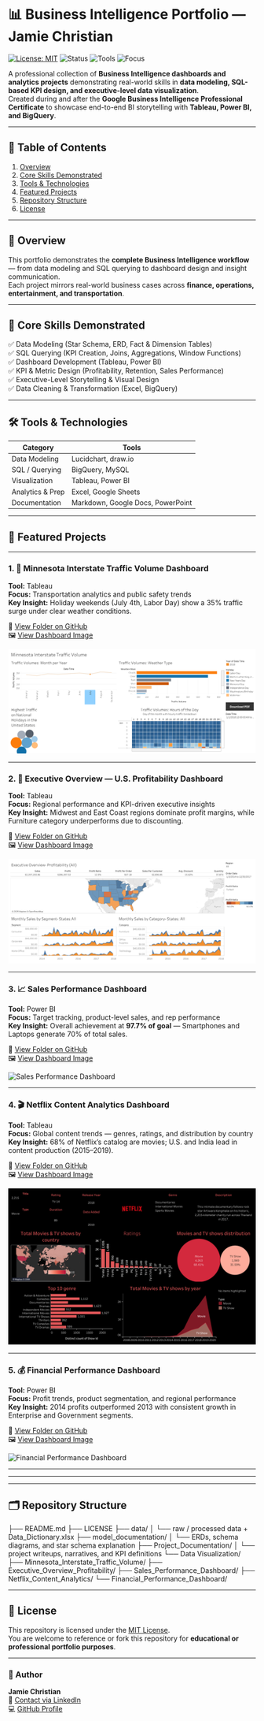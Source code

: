 # 📊 Business Intelligence Portfolio — Jamie Christian  

[![License: MIT](https://img.shields.io/badge/License-MIT-blue.svg)](./LICENSE)
![Status](https://img.shields.io/badge/Status-Active%20%7C%20Updated%20Oct%202025-brightgreen)
![Tools](https://img.shields.io/badge/Tools-Tableau%20%7C%20Power%20BI%20%7C%20SQL%20%7C%20Excel%20%7C%20BigQuery-orange)
![Focus](https://img.shields.io/badge/Focus-KPI%20Design%20%7C%20Dashboarding%20%7C%20Data%20Storytelling-blueviolet)

A professional collection of **Business Intelligence dashboards and analytics projects** demonstrating real-world skills in **data modeling, SQL-based KPI design, and executive-level data visualization**.  
Created during and after the **Google Business Intelligence Professional Certificate** to showcase end-to-end BI storytelling with **Tableau, Power BI, and BigQuery**.

---

## 🧭 Table of Contents
1. [Overview](#overview)
2. [Core Skills Demonstrated](#core-skills-demonstrated)
3. [Tools & Technologies](#tools--technologies)
4. [Featured Projects](#featured-projects)
5. [Repository Structure](#repository-structure)
6. [License](#license)

---

## 🧠 Overview

This portfolio demonstrates the **complete Business Intelligence workflow** — from data modeling and SQL querying to dashboard design and insight communication.  
Each project mirrors real-world business cases across **finance, operations, entertainment, and transportation**.

---

## 🧩 Core Skills Demonstrated

✅ Data Modeling (Star Schema, ERD, Fact & Dimension Tables)  
✅ SQL Querying (KPI Creation, Joins, Aggregations, Window Functions)  
✅ Dashboard Development (Tableau, Power BI)  
✅ KPI & Metric Design (Profitability, Retention, Sales Performance)  
✅ Executive-Level Storytelling & Visual Design  
✅ Data Cleaning & Transformation (Excel, BigQuery)

---

## 🛠 Tools & Technologies
| Category | Tools |
|-----------|--------|
| Data Modeling | Lucidchart, draw.io |
| SQL / Querying | BigQuery, MySQL |
| Visualization | Tableau, Power BI |
| Analytics & Prep | Excel, Google Sheets |
| Documentation | Markdown, Google Docs, PowerPoint |

---

## 🌟 Featured Projects  

---

### 1. 🚗 Minnesota Interstate Traffic Volume Dashboard  
**Tool:** Tableau  
**Focus:** Transportation analytics and public safety trends  
**Key Insight:** Holiday weekends (July 4th, Labor Day) show a 35% traffic surge under clear weather conditions.  

📁 [View Folder on GitHub](https://github.com/JamieChristian22/business-intelligence-portfolio/tree/main/Data%20Visualization/Minnesota_Interstate_Traffic_Volume)  
🖼️ [View Dashboard Image](https://github.com/JamieChristian22/business-intelligence-portfolio/blob/main/Data%20Visualization/Minnesota%20Interstate%20Traffic%20Volume.png)  

![Minnesota Traffic Dashboard](https://github.com/JamieChristian22/business-intelligence-portfolio/blob/main/Data%20Visualization/Minnesota%20Interstate%20Traffic%20Volume.png)

---

### 2. 💼 Executive Overview — U.S. Profitability Dashboard  
**Tool:** Tableau  
**Focus:** Regional performance and KPI-driven executive insights  
**Key Insight:** Midwest and East Coast regions dominate profit margins, while Furniture category underperforms due to discounting.  

📁 [View Folder on GitHub](https://github.com/JamieChristian22/business-intelligence-portfolio/tree/main/Data%20Visualization/Executive_Overview_Profitability)  
🖼️ [View Dashboard Image](https://github.com/JamieChristian22/business-intelligence-portfolio/blob/main/Data%20Visualization/Executive%20Overview-3.png)  

![Executive Overview Dashboard](https://github.com/JamieChristian22/business-intelligence-portfolio/blob/main/Data%20Visualization/Executive%20Overview-3.png)

---
### 3. 📈 Sales Performance Dashboard  
**Tool:** Power BI  
**Focus:** Target tracking, product-level sales, and rep performance  
**Key Insight:** Overall achievement at **97.7% of goal** — Smartphones and Laptops generate 70% of total sales.  

📁 [View Folder on GitHub](https://github.com/JamieChristian22/business-intelligence-portfolio/tree/main/Data%20Visualization/Sales_Performance_Dashboard)  
🖼️ [View Dashboard Image](https://github.com/JamieChristian22/business-intelligence-portfolio/blob/main/Data%20Visualization/Sales_Performance_Dashboard/Sales_Performance_Dashboard.png)  

![Sales Performance Dashboard](https://github.com/JamieChristian22/business-intelligence-portfolio/blob/main/Data%20Visualization/Sales_Performance_Dashboard/Sales_Performance_Dashboard.png)


---

### 4. 🎬 Netflix Content Analytics Dashboard  
**Tool:** Tableau  
**Focus:** Global content trends — genres, ratings, and distribution by country  
**Key Insight:** 68% of Netflix’s catalog are movies; U.S. and India lead in content production (2015–2019).  

📁 [View Folder on GitHub](https://github.com/JamieChristian22/business-intelligence-portfolio/tree/main/Data%20Visualization/Netflix_Content_Analytics)  
🖼️ [View Dashboard Image](https://github.com/JamieChristian22/business-intelligence-portfolio/blob/main/Data%20Visualization/Netflix.png)  

![Netflix Dashboard](https://github.com/JamieChristian22/business-intelligence-portfolio/blob/main/Data%20Visualization/Netflix.png)

---

### 5. 💰 Financial Performance Dashboard  
**Tool:** Power BI  
**Focus:** Profit trends, product segmentation, and regional performance  
**Key Insight:** 2014 profits outperformed 2013 with consistent growth in Enterprise and Government segments.  

📁 [View Folder on GitHub](https://github.com/JamieChristian22/business-intelligence-portfolio/tree/main/Data%20Visualization/Financial_Performance_Dashboard)  
🖼️ [View Dashboard Image](https://github.com/JamieChristian22/business-intelligence-portfolio/blob/main/Data%20Visualization/Financial_Performance_Dashboard/Financial_Performance_Dashboard.png)  

![Financial Performance Dashboard](https://github.com/JamieChristian22/business-intelligence-portfolio/blob/main/Data%20Visualization/Financial_Performance_Dashboard/Financial_Performance_Dashboard.png)

---


---

---

## 🗂 Repository Structure
├── README.md
├── LICENSE
├── data/
│ └── raw / processed data + Data_Dictionary.xlsx
├── model_documentation/
│ └── ERDs, schema diagrams, and star schema explanation
├── Project_Documentation/
│ └── project writeups, narratives, and KPI definitions
└── Data Visualization/
├── Minnesota_Interstate_Traffic_Volume/
├── Executive_Overview_Profitability/
├── Sales_Performance_Dashboard/
├── Netflix_Content_Analytics/
└── Financial_Performance_Dashboard/

---

## 📜 License
This repository is licensed under the [MIT License](./LICENSE).  
You are welcome to reference or fork this repository for **educational or professional portfolio purposes**.

---

### 💬 Author
**Jamie Christian**  
📧 [Contact via LinkedIn](https://linkedin.com/in/jamiechristiananalytics)  
💻 [GitHub Profile](https://github.com/JamieChristian22)  
